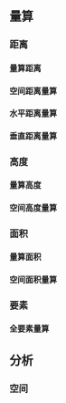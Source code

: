 ## 量算
### 距离
#### 量算距离
#### 空间距离量算
#### 水平距离量算
#### 垂直距离量算
### 高度
#### 量算高度
#### 空间高度量算
### 面积
#### 量算面积
#### 空间面积量算
### 要素
#### 全要素量算

## 分析
### 空间